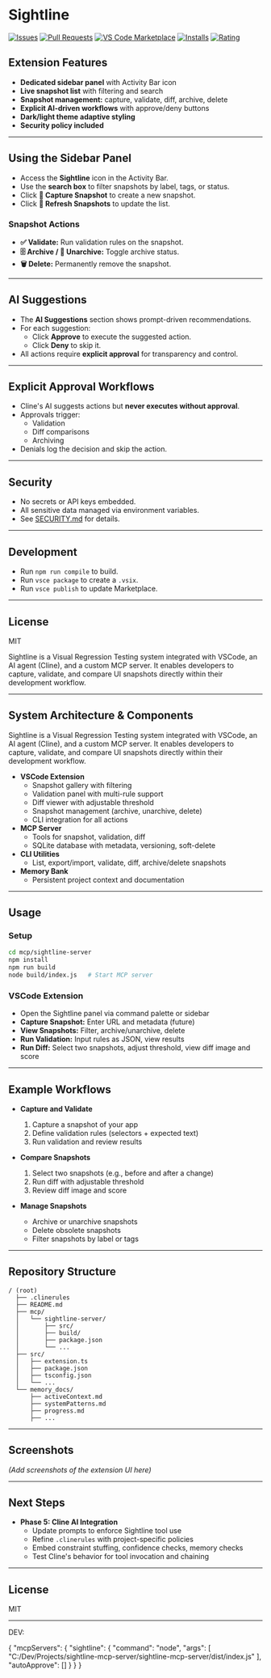 # Sightline

[![Issues](https://img.shields.io/github/issues/LucidLayers/sightline)](https://github.com/LucidLayers/sightline/issues)
[![Pull Requests](https://img.shields.io/github/issues-pr/LucidLayers/sightline)](https://github.com/LucidLayers/sightline/pulls)
[![VS Code Marketplace](https://img.shields.io/visual-studio-marketplace/v/LucidLayer.sightline-extension?label=VS%20Code%20Marketplace)](https://marketplace.visualstudio.com/items?itemName=LucidLayer.sightline-extension)
[![Installs](https://img.shields.io/visual-studio-marketplace/i/LucidLayer.sightline-extension)](https://marketplace.visualstudio.com/items?itemName=LucidLayer.sightline-extension)
[![Rating](https://img.shields.io/visual-studio-marketplace/stars/LucidLayer.sightline-extension)](https://marketplace.visualstudio.com/items?itemName=LucidLayer.sightline-extension)

## Extension Features

- **Dedicated sidebar panel** with Activity Bar icon
- **Live snapshot list** with filtering and search
- **Snapshot management:** capture, validate, diff, archive, delete
- **Explicit AI-driven workflows** with approve/deny buttons
- **Dark/light theme adaptive styling**
- **Security policy included**

---

## Using the Sidebar Panel

- Access the **Sightline** icon in the Activity Bar.
- Use the **search box** to filter snapshots by label, tags, or status.
- Click **📸 Capture Snapshot** to create a new snapshot.
- Click **🔄 Refresh Snapshots** to update the list.

### Snapshot Actions

- **✅ Validate:** Run validation rules on the snapshot.
- **🗄️ Archive / 📂 Unarchive:** Toggle archive status.
- **🗑️ Delete:** Permanently remove the snapshot.

---

## AI Suggestions

- The **AI Suggestions** section shows prompt-driven recommendations.
- For each suggestion:
  - Click **Approve** to execute the suggested action.
  - Click **Deny** to skip it.
- All actions require **explicit approval** for transparency and control.

---

## Explicit Approval Workflows

- Cline's AI suggests actions but **never executes without approval**.
- Approvals trigger:
  - Validation
  - Diff comparisons
  - Archiving
- Denials log the decision and skip the action.

---

## Security

- No secrets or API keys embedded.
- All sensitive data managed via environment variables.
- See [SECURITY.md](./SECURITY.md) for details.

---

## Development

- Run `npm run compile` to build.
- Run `vsce package` to create a `.vsix`.
- Run `vsce publish` to update Marketplace.

---

## License

MIT



Sightline is a Visual Regression Testing system integrated with VSCode, an AI agent (Cline), and a custom MCP server. It enables developers to capture, validate, and compare UI snapshots directly within their development workflow.

---

## System Architecture & Components

Sightline is a Visual Regression Testing system integrated with VSCode, an AI agent (Cline), and a custom MCP server. It enables developers to capture, validate, and compare UI snapshots directly within their development workflow.

- **VSCode Extension**
  - Snapshot gallery with filtering
  - Validation panel with multi-rule support
  - Diff viewer with adjustable threshold
  - Snapshot management (archive, unarchive, delete)
  - CLI integration for all actions
- **MCP Server**
  - Tools for snapshot, validation, diff
  - SQLite database with metadata, versioning, soft-delete
- **CLI Utilities**
  - List, export/import, validate, diff, archive/delete snapshots
- **Memory Bank**
  - Persistent project context and documentation

---

## Usage

### Setup

```bash
cd mcp/sightline-server
npm install
npm run build
node build/index.js   # Start MCP server
```

### VSCode Extension

- Open the Sightline panel via command palette or sidebar
- **Capture Snapshot:** Enter URL and metadata (future)
- **View Snapshots:** Filter, archive/unarchive, delete
- **Run Validation:** Input rules as JSON, view results
- **Run Diff:** Select two snapshots, adjust threshold, view diff image and score

---

## Example Workflows

- **Capture and Validate**
  1. Capture a snapshot of your app
  2. Define validation rules (selectors + expected text)
  3. Run validation and review results

- **Compare Snapshots**
  1. Select two snapshots (e.g., before and after a change)
  2. Run diff with adjustable threshold
  3. Review diff image and score

- **Manage Snapshots**
  - Archive or unarchive snapshots
  - Delete obsolete snapshots
  - Filter snapshots by label or tags

---

## Repository Structure

```
/ (root)
  ├── .clinerules
  ├── README.md
  ├── mcp/
  │   └── sightline-server/
  │       ├── src/
  │       ├── build/
  │       ├── package.json
  │       └── ...
  ├── src/
  │   ├── extension.ts
  │   ├── package.json
  │   ├── tsconfig.json
  │   └── ...
  └── memory_docs/
      ├── activeContext.md
      ├── systemPatterns.md
      ├── progress.md
      ├── ...
```

---

## Screenshots

*(Add screenshots of the extension UI here)*

---

## Next Steps

- **Phase 5: Cline AI Integration**
  - Update prompts to enforce Sightline tool use
  - Refine `.clinerules` with project-specific policies
  - Embed constraint stuffing, confidence checks, memory checks
  - Test Cline's behavior for tool invocation and chaining

---

## License

MIT








---
DEV:

{
  "mcpServers": {
    "sightline": {
      "command": "node",
      "args": [
        "C:/Dev/Projects/sightline-mcp-server/sightline-mcp-server/dist/index.js"
      ],
      "autoApprove": []
    }
  }
}